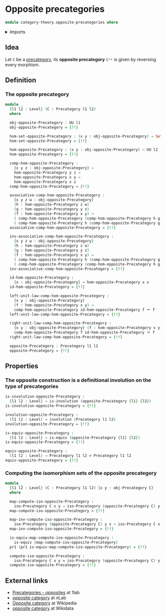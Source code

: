 # Opposite precategories

```agda
module category-theory.opposite-precategories where
```

<details><summary>Imports</summary>

```agda
open import category-theory.composition-operations-on-binary-families-of-sets
open import category-theory.isomorphisms-in-precategories
open import category-theory.precategories

open import foundation.dependent-pair-types
open import foundation.equality-dependent-pair-types
open import foundation.equivalences
open import foundation.homotopies
open import foundation.identity-types
open import foundation.involutions
open import foundation.propositions
open import foundation.sets
open import foundation.universe-levels
```

</details>

## Idea

Let `C` be a [precategory](category-theory.precategories.md), its **opposite
precategory** `Cᵒᵖ` is given by reversing every morphism.

## Definition

### The opposite precategory

```agda
module _
  {l1 l2 : Level} (C : Precategory l1 l2)
  where

  obj-opposite-Precategory : UU l1
  obj-opposite-Precategory = {!!}

  hom-set-opposite-Precategory : (x y : obj-opposite-Precategory) → Set l2
  hom-set-opposite-Precategory = {!!}

  hom-opposite-Precategory : (x y : obj-opposite-Precategory) → UU l2
  hom-opposite-Precategory = {!!}

  comp-hom-opposite-Precategory :
    {x y z : obj-opposite-Precategory} →
    hom-opposite-Precategory y z →
    hom-opposite-Precategory x y →
    hom-opposite-Precategory x z
  comp-hom-opposite-Precategory = {!!}

  associative-comp-hom-opposite-Precategory :
    {x y z w : obj-opposite-Precategory}
    (h : hom-opposite-Precategory z w)
    (g : hom-opposite-Precategory y z)
    (f : hom-opposite-Precategory x y) →
    ( comp-hom-opposite-Precategory (comp-hom-opposite-Precategory h g) f) ＝
    ( comp-hom-opposite-Precategory h (comp-hom-opposite-Precategory g f))
  associative-comp-hom-opposite-Precategory = {!!}

  inv-associative-comp-hom-opposite-Precategory :
    {x y z w : obj-opposite-Precategory}
    (h : hom-opposite-Precategory z w)
    (g : hom-opposite-Precategory y z)
    (f : hom-opposite-Precategory x y) →
    ( comp-hom-opposite-Precategory h (comp-hom-opposite-Precategory g f)) ＝
    ( comp-hom-opposite-Precategory (comp-hom-opposite-Precategory h g) f)
  inv-associative-comp-hom-opposite-Precategory = {!!}

  id-hom-opposite-Precategory :
    {x : obj-opposite-Precategory} → hom-opposite-Precategory x x
  id-hom-opposite-Precategory = {!!}

  left-unit-law-comp-hom-opposite-Precategory :
    {x y : obj-opposite-Precategory}
    (f : hom-opposite-Precategory x y) →
    comp-hom-opposite-Precategory id-hom-opposite-Precategory f ＝ f
  left-unit-law-comp-hom-opposite-Precategory = {!!}

  right-unit-law-comp-hom-opposite-Precategory :
    {x y : obj-opposite-Precategory} (f : hom-opposite-Precategory x y) →
    comp-hom-opposite-Precategory f id-hom-opposite-Precategory ＝ f
  right-unit-law-comp-hom-opposite-Precategory = {!!}

  opposite-Precategory : Precategory l1 l2
  opposite-Precategory = {!!}
```

## Properties

### The opposite construction is a definitional involution on the type of precategories

```agda
is-involution-opposite-Precategory :
  {l1 l2 : Level} → is-involution (opposite-Precategory {l1} {l2})
is-involution-opposite-Precategory = {!!}

involution-opposite-Precategory :
  (l1 l2 : Level) → involution (Precategory l1 l2)
involution-opposite-Precategory = {!!}

is-equiv-opposite-Precategory :
  {l1 l2 : Level} → is-equiv (opposite-Precategory {l1} {l2})
is-equiv-opposite-Precategory = {!!}

equiv-opposite-Precategory :
  (l1 l2 : Level) → Precategory l1 l2 ≃ Precategory l1 l2
equiv-opposite-Precategory = {!!}
```

### Computing the isomorphism sets of the opposite precategory

```agda
module _
  {l1 l2 : Level} (C : Precategory l1 l2) {x y : obj-Precategory C}
  where

  map-compute-iso-opposite-Precategory :
    iso-Precategory C x y → iso-Precategory (opposite-Precategory C) y x
  map-compute-iso-opposite-Precategory = {!!}

  map-inv-compute-iso-opposite-Precategory :
    iso-Precategory (opposite-Precategory C) y x → iso-Precategory C x y
  map-inv-compute-iso-opposite-Precategory = {!!}

  is-equiv-map-compute-iso-opposite-Precategory :
    is-equiv (map-compute-iso-opposite-Precategory)
  pr1 (pr1 is-equiv-map-compute-iso-opposite-Precategory) = {!!}

  compute-iso-opposite-Precategory :
    iso-Precategory C x y ≃ iso-Precategory (opposite-Precategory C) y x
  compute-iso-opposite-Precategory = {!!}
```

## External links

- [Precategories - opposites](https://1lab.dev/Cat.Base.html#opposites) at 1lab
- [opposite category](https://ncatlab.org/nlab/show/opposite+category) at $n$Lab
- [Opposite category](https://en.wikipedia.org/wiki/Opposite_category) at
  Wikipedia
- [opposite category](https://www.wikidata.org/wiki/Q7098616) at Wikidata
